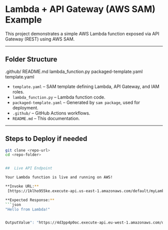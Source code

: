 # Lambda + API Gateway (AWS SAM) Example

This project demonstrates a simple AWS Lambda function exposed via API Gateway (REST) using AWS SAM.

---

## **Folder Structure**
.github/
README.md
lambda_function.py
packaged-template.yaml
template.yaml


- `template.yaml` – SAM template defining Lambda, API Gateway, and IAM roles.
- `lambda_function.py` – Lambda function code.
- `packaged-template.yaml` – Generated by `sam package`, used for deployment.
- `.github/` – GitHub Actions workflows.
- `README.md` – This documentation.




---
## **Steps to Deploy if needed**

```bash
git clone <repo-url>
cd <repo-folder>


##  Live API Endpoint

Your Lambda function is live and running on AWS!

**Invoke URL:**  
 [https://1klho955ke.execute-api.us-east-1.amazonaws.com/default/myLambdaFunction](https://1klho955ke.execute-api.us-east-1.amazonaws.com/default/myLambdaFunction)

**Expected Response:**
```json
"Hello from Lambda!"


OutputValue": "https://4d3pp4p0oc.execute-api.eu-west-1.amazonaws.com/dev/myLambdaFunction"


